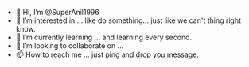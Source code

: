 - 👋 Hi, I’m @SuperAnil1996
- 👀 I’m interested in ...  like do something... just like we can't thing right know.
- 🌱 I’m currently learning ... and learning every second.
- 💞️ I’m looking to collaborate on ...
- 📫 How to reach me ... just ping and drop you message.

<!---
SuperAnil1996/SuperAnil1996 is a ✨ special ✨ repository because its `README.md` (this file) appears on your GitHub profile.
You can click the Preview link to take a look at your changes.
--->
